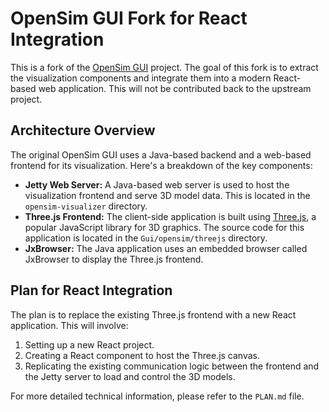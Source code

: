 # OpenSim GUI Fork for React Integration

This is a fork of the [OpenSim GUI](https://github.com/opensim-org/opensim-gui) project. The goal of this fork is to extract the visualization components and integrate them into a modern React-based web application. This will not be contributed back to the upstream project.

## Architecture Overview

The original OpenSim GUI uses a Java-based backend and a web-based frontend for its visualization. Here's a breakdown of the key components:

*   **Jetty Web Server:** A Java-based web server is used to host the visualization frontend and serve 3D model data. This is located in the `opensim-visualizer` directory.
*   **Three.js Frontend:** The client-side application is built using [Three.js](https://threejs.org/), a popular JavaScript library for 3D graphics. The source code for this application is located in the `Gui/opensim/threejs` directory.
*   **JxBrowser:** The Java application uses an embedded browser called JxBrowser to display the Three.js frontend.

## Plan for React Integration

The plan is to replace the existing Three.js frontend with a new React application. This will involve:

1.  Setting up a new React project.
2.  Creating a React component to host the Three.js canvas.
3.  Replicating the existing communication logic between the frontend and the Jetty server to load and control the 3D models.

For more detailed technical information, please refer to the `PLAN.md` file.